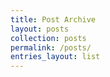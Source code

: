 ```yaml
---
title: Post Archive
layout: posts
collection: posts
permalink: /posts/
entries_layout: list
---
```

